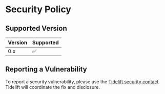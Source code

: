# Security Policy

## Supported Version

| Version  | Supported          |
| -------- | ------------------ |
| 0.x      | :white_check_mark: |

## Reporting a Vulnerability

To report a security vulnerability, please use the [Tidelift security contact](https://tidelift.com/security). Tidelift will coordinate the fix and disclosure.
